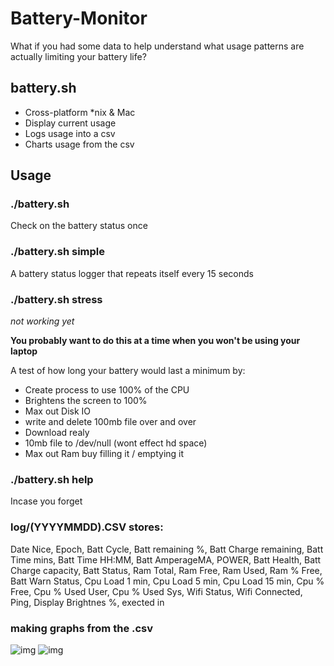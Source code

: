 Battery-Monitor
===============

What if you had some data to help understand what usage patterns are actually limiting your battery life?

## battery.sh 
- Cross-platform *nix & Mac
- Display current usage
- Logs usage into a csv
- Charts usage from the csv


## Usage 

### ./battery.sh 
Check on the battery status once

### ./battery.sh simple 
A battery status logger that repeats itself every 15 seconds

### ./battery.sh stress 
*_not working yet_*

**You probably want to do this at a time when you won't be using your laptop**

A test of how long your battery would last a minimum by:
- Create process to use 100% of the CPU 
- Brightens the screen to 100%
- Max out Disk IO 
 - write and delete 100mb file over and over 
- Download realy 
 - 10mb file to /dev/null (wont effect hd space)
- Max out Ram buy filling it / emptying it

### ./battery.sh help
Incase you forget


### log/(YYYYMMDD).CSV stores: 
Date Nice, Epoch, Batt Cycle, Batt remaining %, Batt Charge remaining, Batt Time mins, Batt Time HH:MM, Batt AmperageMA, POWER, Batt Health, Batt Charge capacity, Batt Status, Ram Total, Ram Free, Ram Used, Ram % Free, Batt Warn Status, Cpu Load 1 min, Cpu Load 5 min, Cpu Load 15 min, Cpu % Free, Cpu % Used User, Cpu % Used Sys, Wifi Status, Wifi Connected, Ping, Display Brightnes %, exected in

### making graphs from the .csv 

![img](https://docs.google.com/spreadsheet/oimg?key=0Arqmzxm8MHGedF9fU3poOXlLVFpaUHpqcUxUc1dCWVE&oid=9&zx=pmrktv9rjvjl)
![img](https://docs.google.com/spreadsheet/oimg?key=0Arqmzxm8MHGedF9fU3poOXlLVFpaUHpqcUxUc1dCWVE&oid=10&zx=khl9e8lbqxhc)